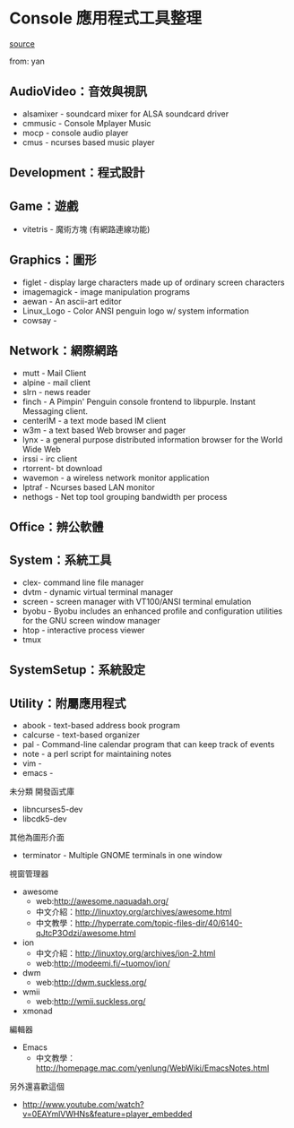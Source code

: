 # Console 應用程式工具整理

[source](http://hackingthursday.wikidot.com/consoleenterprise)

from: yan

## AudioVideo：音效與視訊


* alsamixer - soundcard mixer for ALSA soundcard driver
* cmmusic - Console Mplayer Music
* mocp - console audio player
* cmus - ncurses based music player

## Development：程式設計


## Game：遊戲

* vitetris - 魔術方塊 (有網路連線功能)

## Graphics：圖形

* figlet - display large characters made up of ordinary screen characters
* imagemagick - image manipulation programs
* aewan - An ascii-art editor
* Linux_Logo - Color ANSI penguin logo w/ system information
* cowsay -


## Network：網際網路

* mutt - Mail Client
* alpine - mail client
* slrn - news reader
* finch - A Pimpin' Penguin console frontend to libpurple. Instant Messaging client.
* centerIM - a text mode based IM client
* w3m - a text based Web browser and pager
* lynx - a general purpose distributed information browser for the World Wide Web
* irssi - irc client
* rtorrent- bt download
* wavemon - a wireless network monitor application
* Iptraf - Ncurses based LAN monitor
* nethogs - Net top tool grouping bandwidth per process

## Office：辨公軟體


## System：系統工具

* clex- command line file manager
* dvtm - dynamic virtual terminal manager
* screen - screen manager with VT100/ANSI terminal emulation
* byobu - Byobu includes an enhanced profile and configuration utilities for the GNU screen window manager
* htop - interactive process viewer
* tmux

## SystemSetup：系統設定


## Utility：附屬應用程式

* abook - text-based address book program
* calcurse - text-based organizer
* pal - Command-line calendar program that can keep track of events
* note - a perl script for maintaining notes
* vim -
* emacs -

未分類
開發函式庫
* libncurses5-dev
* libcdk5-dev


其他為圖形介面
* terminator - Multiple GNOME terminals in one window

視窗管理器
- awesome
  - web:<http://awesome.naquadah.org/>
  - 中文介紹：<http://linuxtoy.org/archives/awesome.html>
  - 中文教學：<http://hyperrate.com/topic-files-dir/40/6140-qJtcP3Odzi/awesome.html>
- ion
  - 中文介紹：<http://linuxtoy.org/archives/ion-2.html>
  - web:<http://modeemi.fi/~tuomov/ion/>
- dwm
  - web:<http://dwm.suckless.org/>
- wmii
  - web:<http://wmii.suckless.org/>
- xmonad

編輯器
- Emacs
  - 中文教學：<http://homepage.mac.com/yenlung/WebWiki/EmacsNotes.html>

另外還喜歡這個
* <http://www.youtube.com/watch?v=0EAYmlVWHNs&feature=player_embedded>